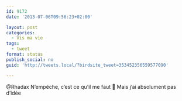 ```yaml
---
id: 9172
date: '2013-07-06T09:56:23+02:00'

layout: post
categories:
  - Vis ma vie
tags:
  - tweet
format: status
publish_social: no
guid: 'http://tweets.local/?birdsite_tweet=353452356559577090'

---
```


@Rhadax N’empêche, c’est ce qu’il me faut 🙂 Mais j’ai absolument pas d’idée